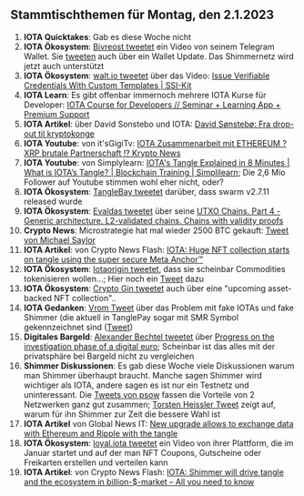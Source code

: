 ## Stammtischthemen für Montag, den 2.1.2023

1. **IOTA Quicktakes**: Gab es diese Woche nicht
2. **IOTA Ökosystem**: [Bivreost tweetet](https://twitter.com/bivreost/status/1607654624911323143?s=20&t=0oEb8Xh-8qzAvxcsUTT46g) ein Video von seinem Telegram Wallet. Sie [tweeten](https://twitter.com/bivreost/status/1607460496264859652?s=20&t=0oEb8Xh-8qzAvxcsUTT46g) auch über ein Wallet Update. Das Shimmernetz wird jetzt auch unterstützt
3. **IOTA Ökosystem**: [walt.io tweetet](https://twitter.com/walt_id/status/1607635137877114880?s=20&t=0oEb8Xh-8qzAvxcsUTT46g) über das Video: [Issue Verifiable Credentials With Custom Templates | SSI-Kit](https://www.youtube.com/watch?v=RjM0RyUQDR0)
4. **IOTA Learn**: Es gibt offenbar immernoch mehrere IOTA Kurse für Developer: [IOTA Course for Developers // Seminar + Learning App + Premium Support](https://www.eventbrite.de/e/iota-course-for-developers-seminar-learning-app-premium-support-tickets-87306015643?aff=estw&utm-campaign=social&utm-content=attendeeshare&utm-medium=discovery&utm-source=tw&utm-term=listing)
5. **IOTA Artikel**: über David Sonstebo und IOTA: [David Sønstebø: Fra drop-out til kryptokonge](https://e24.no/shared/boers-og-finans/i/nQL3PJ/david-soensteboe-fra-drop-out-til-kryptokonge?pwsig2=b293ba45a80f3128d09cdce9cd337667b7738f66309fa72dc61bb470ce3ae628_1672735879_TWFydGluIFN0b3Jt)
6. **IOTA Youtube**: von it'sGigiTv: [IOTA Zusammenarbeit mit ETHEREUM ? XRP brutale Partnerschaft !? Krypto News](https://www.youtube.com/watch?v=tna4UNgnEFU)
7. **IOTA Youtube**: von Simplylearn: [IOTA's Tangle Explained in 8 Minutes | What is IOTA’s Tangle? | Blockchain Training | Simplilearn](https://www.youtube.com/watch?v=kTCO2tBSlcU); Die 2,6 Mio Follower auf Youtube stimmen wohl eher nicht, oder?
8. **IOTA Ökosystem**: [TangleBay tweetet](https://twitter.com/tanglebay/status/1608045874034184193?s=20&t=KJezLHnfpMbFh5aclZK2Qg) darüber, dass swarm v2.7.11 released wurde
9. **IOTA Ökosystem**: [Evaldas tweetet](https://twitter.com/lunfardo314/status/1608091607462453248?s=20&t=KJezLHnfpMbFh5aclZK2Qg) über seine [UTXO Chains. Part 4 - Generic architecture. L2-validated chains. Chains with validity proofs](https://medium.com/@lunfardo/utxo-chains-part-4-499d12734abc)
10. **Crypto News**: Microstrategie hat mal wieder 2500 BTC gekauft: [Tweet von Michael Saylor](https://twitter.com/saylor/status/1608086703843180544?s=20&t=2Hyz9Gm2C1q2gg-YdCq9VQ)
11. **IOTA Artikel**: von Crypto News Flash: [IOTA: Huge NFT collection starts on tangle using the super secure Meta Anchor™](https://www.crypto-news-flash.com/iota-huge-nft-collection-starts-on-tangle-using-the-super-secure-meta-anchor/)
12. **IOTA Ökosystem**: [Iotaorigin tweetet](https://twitter.com/origin_iota/status/1608077940344131584?s=20&t=KJezLHnfpMbFh5aclZK2Qg), dass sie scheinbar Commodities tokenisieren wollen...; Hier noch ein [Tweet](https://twitter.com/origin_iota/status/1608417922199715841?s=20&t=knCl3HZW4htgv4SAoOWHjw) dazu
13. **IOTA Ökosystem**: [Crypto Gin tweetet](https://twitter.com/Crypto_Gin21/status/1608248276511490048?s=20&t=KJezLHnfpMbFh5aclZK2Qg) auch über eine "upcoming asset-backed NFT collection"..
14. **IOTA Gedanken**: [Vrom Tweet](https://twitter.com/Vrom14286662/status/1608168197974269953?s=20&t=KJezLHnfpMbFh5aclZK2Qg) über das Problem mit fake IOTAs und fake Shimmer (die aktuell in TanglePay sogar mit SMR Symbol gekennzeichnet sind ([Tweet](https://twitter.com/Vrom14286662/status/1608178721847918597?s=20&t=KJezLHnfpMbFh5aclZK2Qg))
15. **Digitales Bargeld**: [Alexander Bechtel tweetet](https://twitter.com/alex_bechtel_de/status/1608176166501863428?s=20&t=KJezLHnfpMbFh5aclZK2Qg) über [Progress on the investigation phase of a digital euro](https://www.ecb.europa.eu/paym/digital_euro/investigation/governance/shared/files/ecb.degov220929.en.pdf?8eec0678b57e98372a7ae6b59047604b); Scheinbar ist das alles mit der privatsphäre bei Bargeld nicht zu vergleichen
16. **Shimmer Diskussionen**: Es gab diese Woche viele Diskussionen warum man Shimmer überhaupt braucht. Manche sagen Shimmer wird wichtiger als IOTA, andere sagen es ist nur ein Testnetz und uninteressant. Die [Tweets von psow](https://twitter.com/psow86/status/1608145774814105600?s=20&t=2Hyz9Gm2C1q2gg-YdCq9VQ) fassen die Vorteile von 2 Netzwerken ganz gut zusammen; [Torsten Heissler Tweet](https://twitter.com/theissler/status/1608090750016802822?s=20&t=KJezLHnfpMbFh5aclZK2Qg) zeigt auf, warum für ihn Shimmer zur Zeit die bessere Wahl ist
17. **IOTA Artikel** von Global News IT: [New upgrade allows to exchange data with Ethereum and Ripple with the tangle](https://globalnewsit.com/new-upgrade-allows-to-exchange-data-with-ethereum-and-ripple-with-the-tangle/) 
18. **IOTA Ökosystem**: [loyal.iota tweetet](https://twitter.com/loyal_web3/status/1605202636562743296?s=20&t=yUZ9C9v_BjWCuUICEubbbw) ein Video von ihrer Plattform, die im Januar startet und auf der man NFT Coupons, Gutscheine oder Freikarten erstellen und verteilen kann
19. **IOTA Artikel**: von Crypto News Flash: [IOTA: Shimmer will drive tangle and the ecosystem in billion-$-market – All you need to know](https://www.crypto-news-flash.com/iota-shimmer-will-drive-tangle-and-the-ecosystem-in-billion-market-all-you-need-to-know/)
